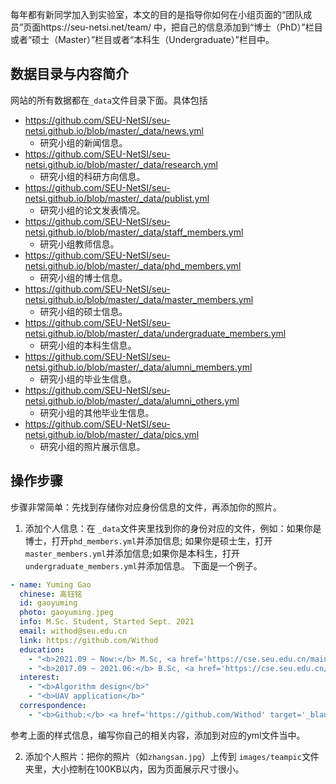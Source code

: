 
每年都有新同学加入到实验室，本文的目的是指导你如何在小组页面的“团队成员”页面https://seu-netsi.net/team/
中，把自己的信息添加到“博士（PhD）”栏目或者“硕士（Master）”栏目或者“本科生（Undergraduate）”栏目中。

## 数据目录与内容简介

网站的所有数据都在`_data`文件目录下面。具体包括
- https://github.com/SEU-NetSI/seu-netsi.github.io/blob/master/_data/news.yml
  - 研究小组的新闻信息。
- https://github.com/SEU-NetSI/seu-netsi.github.io/blob/master/_data/research.yml
  - 研究小组的科研方向信息。
- https://github.com/SEU-NetSI/seu-netsi.github.io/blob/master/_data/publist.yml
  - 研究小组的论文发表情况。
- https://github.com/SEU-NetSI/seu-netsi.github.io/blob/master/_data/staff_members.yml
  - 研究小组教师信息。
- https://github.com/SEU-NetSI/seu-netsi.github.io/blob/master/_data/phd_members.yml
  - 研究小组的博士信息。
- https://github.com/SEU-NetSI/seu-netsi.github.io/blob/master/_data/master_members.yml
  - 研究小组的硕士信息。
- https://github.com/SEU-NetSI/seu-netsi.github.io/blob/master/_data/undergraduate_members.yml
  - 研究小组的本科生信息。
- https://github.com/SEU-NetSI/seu-netsi.github.io/blob/master/_data/alumni_members.yml
  - 研究小组的毕业生信息。
- https://github.com/SEU-NetSI/seu-netsi.github.io/blob/master/_data/alumni_others.yml
  - 研究小组的其他毕业生信息。
- https://github.com/SEU-NetSI/seu-netsi.github.io/blob/master/_data/pics.yml
  - 研究小组的照片展示信息。


## 操作步骤

步骤非常简单：先找到存储你对应身份信息的文件，再添加你的照片。
1. 添加个人信息：在 `_data`文件夹里找到你的身份对应的文件，例如：如果你是博士，打开`phd_members.yml`并添加信息;
如果你是硕士生，打开`master_members.yml`并添加信息;如果你是本科生，打开`undergraduate_members.yml`并添加信息。
下面是一个例子。
```yml
- name: Yuming Gao
  chinese: 高钰铭
  id: gaoyuming
  photo: gaoyuming.jpeg
  info: M.Sc. Student, Started Sept. 2021
  email: withod@seu.edu.cn
  link: https://github.com/Withod
  education:
    - "<b>2021.09 ~ Now:</b> M.Sc, <a href='https://cse.seu.edu.cn/main.htm' target='_blank'>School of Computer Science and Engineering</a>, <a href='https://www.seu.edu.cn/' target='_blank'>Southeast University</a>, China"
    - "<b>2017.09 ~ 2021.06:</b> B.Sc, <a href='https://cse.seu.edu.cn/main.htm' target='_blank'>School of Computer Science and Engineering</a>, <a href='https://www.seu.edu.cn/' target='_blank'>Southeast University</a>, China"
  interest:
    - "<b>Algorithm design</b>"
    - "<b>UAV application</b>"
  correspondence:
    - "<b>Github:</b> <a href='https://github.com/Withod' target='_blank'>https://github.com/Withod</a>"
```
参考上面的样式信息，编写你自己的相关内容，添加到对应的yml文件当中。


2. 添加个人照片：把你的照片（如`zhangsan.jpg`）上传到 `images/teampic`文件夹里，大小控制在100KB以内，因为页面展示尺寸很小。

